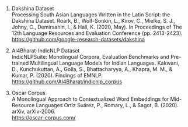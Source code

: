 1. Dakshina Dataset <br>
Processing South Asian Languages Written in the Latin Script: the Dakshina Dataset.
Roark, B., Wolf-Sonkin, L., Kirov, C., Mielke, S. J., Johny, C., Demirsahin, I., & Hall, K. (2020, May). In Proceedings of The 12th Language Resources and Evaluation Conference (pp. 2413-2423). <br>
https://github.com/google-research-datasets/dakshina

2. AI4Bharat-IndicNLP Dataset <br>
IndicNLPSuite: Monolingual Corpora, Evaluation Benchmarks and Pre-trained Multilingual Language Models for Indian Languages.
Kakwani, D., Kunchukuttan, A., Golla, S., Bhattacharyya, A., Khapra, M. M., & Kumar, P. (2020). Findings of EMNLP. <br>
https://github.com/AI4Bharat/indicnlp_corpus


3. Oscar Corpus <br>
A Monolingual Approach to Contextualized Word Embeddings for Mid-Resource Languages
Ortiz Suárez, P., Romary, L., & Sagot, B. (2020). arXiv, arXiv-2006.<br>
https://oscar-corpus.com/
